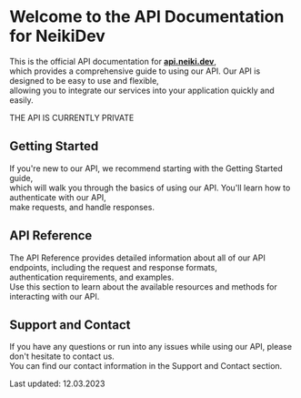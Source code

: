 # Welcome to the API Documentation for NeikiDev
This is the official API documentation for **[api.neiki.dev](https://api.neiki.dev/)**, <br> which provides a comprehensive guide to using our API. Our API is designed to be easy to use and flexible, <br> allowing you to integrate our services into your application quickly and easily.

<p class="tip">THE API IS CURRENTLY PRIVATE</p>

## Getting Started
If you're new to our API, we recommend starting with the Getting Started guide, <br> which will walk you through the basics of using our API. You'll learn how to authenticate with our API, <br> make requests, and handle responses.

## API Reference
The API Reference provides detailed information about all of our API endpoints, 
including the request and response formats, <br>
authentication requirements, and examples. <br>
Use this section to learn about the available resources and methods for interacting with our API.

## Support and Contact
If you have any questions or run into any issues while using our API, 
please don't hesitate to contact us. <br>
You can find our contact information in the Support and Contact section.

<p class="warn"> Last updated: 12.03.2023 </p>